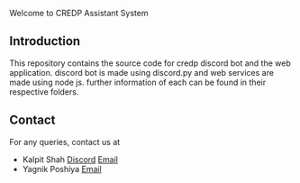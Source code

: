 Welcome to CREDP Assistant System

## Introduction

This repository contains the source code for credp discord bot and the web application.
discord bot is made using discord.py and web services are made using node js.
further information of each can be found in their respective folders.

## Contact

For any queries, contact us at

- Kalpit Shah [Discord](https://discordapp.com/users/788652727365402644) [Email](mailto:kalpit2311@gmail.com)
- Yagnik Poshiya [Email](mailto:yagnikposhiya.updates@gmail.com)
